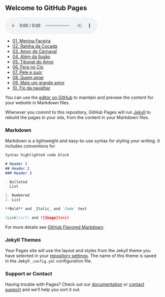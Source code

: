 ## Welcome to GitHub Pages
<!DOCTYPE html>
<html>
    <head>
        <meta charset="utf-8">
        <meta http-equiv="X-UA-Compatible" content="IE=edge">
        <title></title>
        <meta name="description" content="">
        <meta name="viewport" content="width=device-width, initial-scale=1">
        <link rel="stylesheet" href="css/style.css">
        <script src="js/scripts.js"></script>
        <script src="js/jquery.min.js"></script>
    </head>
    <body>
<audio src="" controls id="audioPlayer">
        Sorry, your browser doesn't support html5!
    </audio>
    <ul id="playlist">
           <li class="active"><a href="/musicas/palcoiluminado_Meninafaceira.mp3">01. Menina Faceira</a></li>
           <li><a href="/musicas/palcoiluminado_Rainhadacocada.mp3" >02. Rainha da Cocada</a></li>
           <li><a href="/musicas/palcoiluminado_Amordecarnaval.mp3">03. Amor de Carnaval</a></li>
           <li><a href="/musicas/palcoiluminado_Alemdailusao.mp3">04. Além da Ilusão</a></li>
           <li><a href="/musicas/palcoiluminado_Tribunaldoamor.mp3">05. Tibunal do Amor</a></li>
           <li><a href="/musicas/palcoiluminado_Feranocio.mp3">06. Fera no Cio</a></li>
           <li><a href="/musicas/palcoiluminado_Peleesuor.mp3">07. Pele e suor</a></li>
           <li><a href="/musicas/palcoiluminado_Quemama.mp3">08. Quem amar</a></li>
           <li><a href="/musicas/palcoiluminado_Maisumgrandeamor.mp3">09. Mais um grande amor</a></li>
           <li><a href="/musicas/palcoiluminado_Fiodanavalha.mp3">10. Fio da navalhar</a></li>
    </ul>
    <script src="https://code.jquery.com/jquery-2.2.0.js"></script>
    <script src="audioPlayer.js"></script>
    <script>
        // loads the audio player
        audioPlayer();
    </script>
    </body>
</html>

You can use the [editor on GitHub](https://github.com/JulianaMariaSousaMesquita/plasylist01/edit/main/docs/index.md) to maintain and preview the content for your website in Markdown files.

Whenever you commit to this repository, GitHub Pages will run [Jekyll](https://jekyllrb.com/) to rebuild the pages in your site, from the content in your Markdown files.

### Markdown

Markdown is a lightweight and easy-to-use syntax for styling your writing. It includes conventions for

```markdown
Syntax highlighted code block

# Header 1
## Header 2
### Header 3

- Bulleted
- List

1. Numbered
2. List

**Bold** and _Italic_ and `Code` text

[Link](url) and ![Image](src)
```

For more details see [GitHub Flavored Markdown](https://guides.github.com/features/mastering-markdown/).

### Jekyll Themes

Your Pages site will use the layout and styles from the Jekyll theme you have selected in your [repository settings](https://github.com/JulianaMariaSousaMesquita/plasylist01/settings/pages). The name of this theme is saved in the Jekyll `_config.yml` configuration file.

### Support or Contact

Having trouble with Pages? Check out our [documentation](https://docs.github.com/categories/github-pages-basics/) or [contact support](https://support.github.com/contact) and we’ll help you sort it out.
